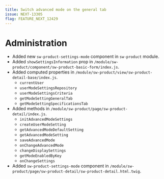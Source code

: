 ```yaml
---
title: Switch advanced mode on the general tab
issue: NEXT-13305
flag: FEATURE_NEXT_12429
---
```

# Administration
* Added new `sw-product-settings-mode` component in `sw-product` module.
* Added `showSettingsInformation` prop in `/module/sw-product/component/sw-product-basic-form/index.js`.
* Added computed properties in `/module/sw-product/view/sw-product-detail-base/index.js`.
    * `currentUser`
    * `userModeSettingsRepository`
    * `userModeSettingsCriteria`
    * `getModeSettingGeneralTab`
    * `getModeSettingSpecificationsTab`
* Added methods in `/module/sw-product/page/sw-product-detail/index.js`.
    * `initAdvancedModeSettings`
    * `createUserModeSetting`
    * `getAdvancedModeDefaultSetting`
    * `getAdvancedModeSetting`
    * `saveAdvancedMode`
    * `onChangeAdvancedMode`
    * `changeDisplaySettings`
    * `getModeEnabledByKey`
    * `onChangeSettings`
* Added `sw-product-settings-mode` component in `/module/sw-product/page/sw-product-detail/sw-product-detail.html.twig`.
